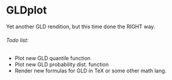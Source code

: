 # GLDplot
Yet another GLD rendition, but this time done the RIGHT way.
###### Todo list:
* Plot new GLD quantile function
* Plot new GLD probability dist. function
* Render new formulas for GLD in TeX or some other math lang.
